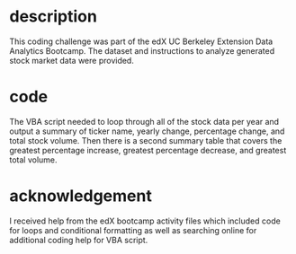 # description
This coding challenge was part of the edX UC Berkeley Extension Data Analytics Bootcamp. The dataset and instructions to analyze generated stock market data were provided.

# code
The VBA script needed to loop through all of the stock data per year and output a summary of ticker name, yearly change, percentage change, and total stock volume. Then there is a second summary table that covers the greatest percentage increase, greatest percentage decrease, and greatest total volume.

# acknowledgement
I received help from the edX bootcamp activity files which included code for loops and conditional formatting as well as searching online for additional coding help for VBA script.


